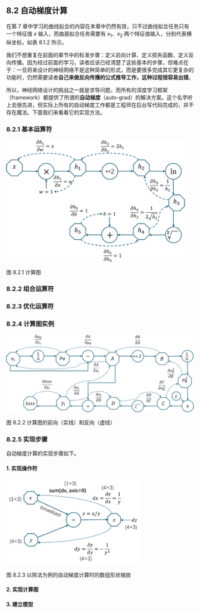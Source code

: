 
## 8.2 自动梯度计算

在第 7 章中学习的曲线拟合的内容在本章中仍然有效，只不过曲线拟合任务只有一个特征值 $x$ 输入，而曲面拟合任务需要有 $x_1、x_2$ 两个特征值输入，分别代表横纵坐标，如表 8.1.2 所示。

我们不想重复在前面的章节中的标准步骤：定义前向计算、定义损失函数、定义反向传播。因为经过前面的学习，读者应该已经清楚了这些基本的步骤，但难点在于：一旦将来设计的神经网络不是这种简单的形式，而是要很多完成其它更复杂的功能时，仍然需要读者**自己来做反向传播的公式推导工作，这种过程很容易出错**。

所以，神经网络设计的挑战之一就是求导问题，而所有的深度学习框架（framework）都提供了所谓的**自动梯度**（auto-grad）的解决方案。这个名字听上去很先进，但实际上所有的自动梯度工作都是工程师在后台写代码完成的，并不存在魔法。下面我们来看看它的实现方法。

### 8.2.1 基本运算符

<img src="./img/computergraph.png" width=480/>

图 8.2.1 计算图

### 8.2.2 组合运算符

### 8.2.3 优化运算符

### 8.2.4 计算图实例

<img src="./img/computergraph_bn.png" width=720/>

图 8.2.2 计算图的前向（实线）和反向（虚线）

### 8.2.5 实现步骤

自动梯度计算的实现步骤如下。

#### 1. 实现操作符

<img src="./img/computergraph_div.png" width=360/>

图 8.2.3 以除法为例的自动梯度计算时的数组形状缩放

#### 2. 实现计算图

#### 3. 建立模型

